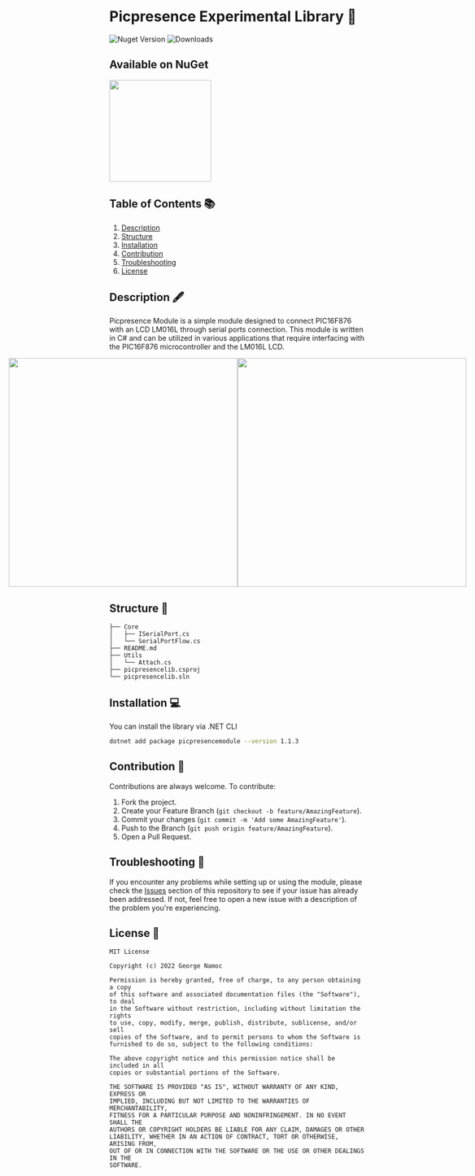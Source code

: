 # Picpresence Experimental Library 🚀

![Nuget Version](https://img.shields.io/nuget/v/picpresencemodule)
![Downloads](https://img.shields.io/nuget/dt/picpresencemodule)

## Available on NuGet

[<img src="https://learn.microsoft.com/en-us/dotnet/standard/library-guidance/media/nuget/nuget-logo.png" width="200"/>](https://www.nuget.org/packages/picpresencemodule)

## Table of Contents 📚

1. [Description](#description)
2. [Structure](#structure)
3. [Installation](#installation)
4. [Contribution](#contribution)
5. [Troubleshooting](#troubleshooting)
6. [License](#license)

## Description 🖋️

Picpresence Module is a simple module designed to connect PIC16F876 with an LCD LM016L through serial ports connection. This module is written in C# and can be utilized in various applications that require interfacing with the PIC16F876 microcontroller and the LM016L LCD.

<div style="display: flex; justify-content: center;">
  <img src="https://media.discordapp.net/attachments/1011104041880801281/1015132288129970186/unknown.png" width="450"/>
  <img src="https://cdn.discordapp.com/attachments/923769146762727515/1108455786859995146/picpresence.png" width="450"/>
</div>

## Structure 📂
```
├── Core
│   ├── ISerialPort.cs
│   └── SerialPortFlow.cs
├── README.md
├── Utils
│   └── Attach.cs
├── picpresencelib.csproj
└── picpresencelib.sln
```


## Installation 💻

You can install the library via .NET CLI
```bash
dotnet add package picpresencemodule --version 1.1.3
```

## Contribution 🤝

Contributions are always welcome. To contribute:

1. Fork the project.
2. Create your Feature Branch (`git checkout -b feature/AmazingFeature`).
3. Commit your changes (`git commit -m 'Add some AmazingFeature'`).
4. Push to the Branch (`git push origin feature/AmazingFeature`).
5. Open a Pull Request.

## Troubleshooting 🔧

If you encounter any problems while setting up or using the module, please check the [Issues](https://github.com/16george/picpresence_module/issues) section of this repository to see if your issue has already been addressed. If not, feel free to open a new issue with a description of the problem you're experiencing.

## License 📄

```
MIT License

Copyright (c) 2022 George Namoc

Permission is hereby granted, free of charge, to any person obtaining a copy
of this software and associated documentation files (the "Software"), to deal
in the Software without restriction, including without limitation the rights
to use, copy, modify, merge, publish, distribute, sublicense, and/or sell
copies of the Software, and to permit persons to whom the Software is
furnished to do so, subject to the following conditions:

The above copyright notice and this permission notice shall be included in all
copies or substantial portions of the Software.

THE SOFTWARE IS PROVIDED "AS IS", WITHOUT WARRANTY OF ANY KIND, EXPRESS OR
IMPLIED, INCLUDING BUT NOT LIMITED TO THE WARRANTIES OF MERCHANTABILITY,
FITNESS FOR A PARTICULAR PURPOSE AND NONINFRINGEMENT. IN NO EVENT SHALL THE
AUTHORS OR COPYRIGHT HOLDERS BE LIABLE FOR ANY CLAIM, DAMAGES OR OTHER
LIABILITY, WHETHER IN AN ACTION OF CONTRACT, TORT OR OTHERWISE, ARISING FROM,
OUT OF OR IN CONNECTION WITH THE SOFTWARE OR THE USE OR OTHER DEALINGS IN THE
SOFTWARE.
```
